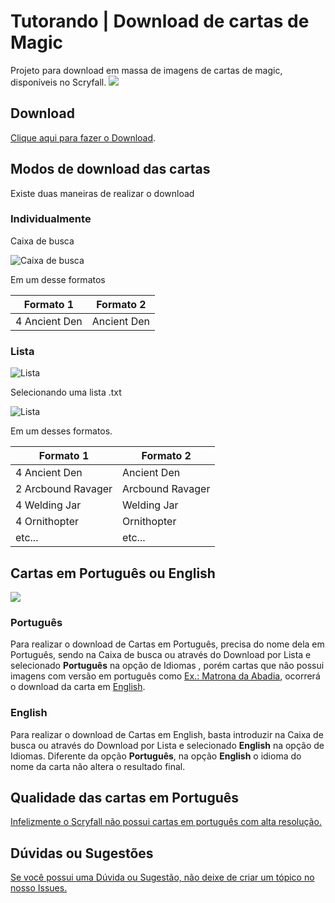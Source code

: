 # Tutorando | Download de cartas de Magic
 Projeto para download em massa de imagens de cartas de magic, disponíveis no Scryfall.
![](https://i.ibb.co/1KM4V1R/image.png)

## Download
[Clique aqui para fazer o Download](https://github.com/immlima/Tutorando/releases/download/1.0/Tutorando.V1.0.zip "Clique aqui para fazer o Download").

## Modos de download das cartas

Existe duas maneiras de realizar o download

### Individualmente

Caixa de busca

![Caixa de busca](https://i.ibb.co/DfZQtyD/1.png)

Em um desse formatos

Formato 1  | Formato 2
------------- | -------------
4 Ancient Den  | Ancient Den

### Lista
![Lista](https://i.ibb.co/T8sYHhK/3.png)

Selecionando uma lista .txt

![Lista](https://i.ibb.co/vm4JQpQ/imagem-2021-11-07-153611.png)

Em um desses formatos.

Formato 1  | Formato 2
------------- | -------------
4 Ancient Den  | Ancient Den
2 Arcbound Ravager | Arcbound Ravager
4 Welding Jar | Welding Jar
4 Ornithopter | Ornithopter
etc... | etc...

## Cartas em Português ou English

![](https://i.ibb.co/d7fmb6t/2.png)

### Português

Para realizar o download de Cartas em Português, precisa do nome dela em Português, sendo na Caixa de busca ou através do Download por Lista e selecionado **Português** na opção de Idiomas , porém cartas que não possui imagens com versão em português como [Ex.: Matrona da Abadia](https://scryfall.com/card/hml/2a/pt/matrona-da-abadia "Ex.: Matrona da Abadia"), ocorrerá o download da carta em [English](https://scryfall.com/card/hml/2a/abbey-matron "Abbey Matron").

### English

 Para realizar o download de Cartas em English, basta introduzir na Caixa de busca ou através do Download por Lista e selecionado **English** na opção de Idiomas. Diferente da opção **Português**, na opção **English** o idioma do nome da carta não altera o resultado final.

## Qualidade das cartas em Português

[Infelizmente o Scryfall não possui cartas em português com alta resolução.](https://scryfall.com/search?q=is%3Ahires+lang%3Apt "Infelizmente o Scryfall não possui cartas em português com alta resolução.")

## Dúvidas ou Sugestões

[Se você possui uma Dúvida ou Sugestão, não deixe de criar um tópico no nosso Issues.](https://github.com/immlima/Tutorando/issues "Se você possui uma Dúvida ou Sugestão, não deixe de criar um tópico no nosso Issues.")